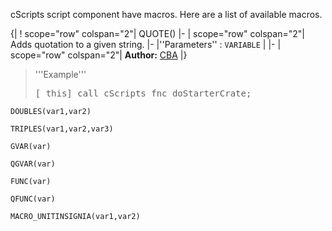 cScripts script component have macros. Here are a list of available macros.

{|
! scope="row" colspan="2"| QUOTE()
|-
| scope="row" colspan="2"| Adds quotation to a given string.
|-
|''Parameters''
: <code>VARIABLE</code>
|
|-
| scope="row" colspan="2"| **Author:** [CBA](https://github.com/CBATeam/CBA_A3)
|}
<blockquote>'''Example'''
<pre>
[_this] call cScripts_fnc_doStarterCrate;
</pre></blockquote>




`DOUBLES(var1,var2)`

`TRIPLES(var1,var2,var3)`

`GVAR(var)`

`QGVAR(var)`

`FUNC(var)`

`QFUNC(var)`

`MACRO_UNITINSIGNIA(var1,var2)`
